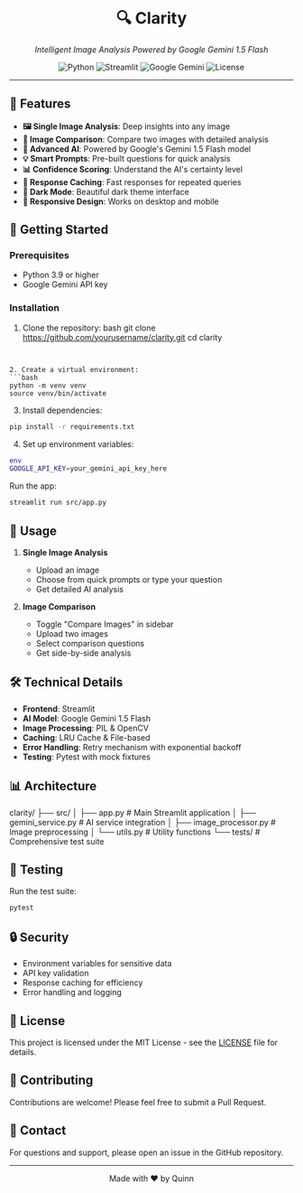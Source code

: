 <div align="center">
  <h1>🔍 Clarity</h1>
  <p><i>Intelligent Image Analysis Powered by Google Gemini 1.5 Flash</i></p>
  
  ![Python](https://img.shields.io/badge/Python-3.9%2B-blue)
  ![Streamlit](https://img.shields.io/badge/Streamlit-1.32.0-red)
  ![Google Gemini](https://img.shields.io/badge/Gemini-1.5_Flash-orange)
  ![License](https://img.shields.io/badge/License-MIT-green)
</div>

---

## 🌟 Features

- **🖼️ Single Image Analysis**: Deep insights into any image
- **🔄 Image Comparison**: Compare two images with detailed analysis
- **🤖 Advanced AI**: Powered by Google's Gemini 1.5 Flash model
- **💡 Smart Prompts**: Pre-built questions for quick analysis
- **📊 Confidence Scoring**: Understand the AI's certainty level
- **💾 Response Caching**: Fast responses for repeated queries
- **🌙 Dark Mode**: Beautiful dark theme interface
- **📱 Responsive Design**: Works on desktop and mobile

## 🚀 Getting Started

### Prerequisites

- Python 3.9 or higher
- Google Gemini API key

### Installation

1. Clone the repository: 
bash
git clone https://github.com/yourusername/clarity.git
cd clarity
```


2. Create a virtual environment:
```bash
python -m venv venv
source venv/bin/activate
```

3. Install dependencies:
```bash
pip install -r requirements.txt
```

4. Set up environment variables:
```bash
env
GOOGLE_API_KEY=your_gemini_api_key_here
```
Run the app:
```bash
streamlit run src/app.py
```

## 🎯 Usage

1. **Single Image Analysis**
   - Upload an image
   - Choose from quick prompts or type your question
   - Get detailed AI analysis

2. **Image Comparison**
   - Toggle "Compare Images" in sidebar
   - Upload two images
   - Select comparison questions
   - Get side-by-side analysis

## 🛠️ Technical Details

- **Frontend**: Streamlit
- **AI Model**: Google Gemini 1.5 Flash
- **Image Processing**: PIL & OpenCV
- **Caching**: LRU Cache & File-based
- **Error Handling**: Retry mechanism with exponential backoff
- **Testing**: Pytest with mock fixtures

## 📊 Architecture
clarity/
├── src/
│ ├── app.py # Main Streamlit application
│ ├── gemini_service.py # AI service integration
│ ├── image_processor.py # Image preprocessing
│ └── utils.py # Utility functions
└── tests/ # Comprehensive test suite


## 🧪 Testing

Run the test suite:
```bash
pytest
```


## 🔒 Security

- Environment variables for sensitive data
- API key validation
- Response caching for efficiency
- Error handling and logging

## 📝 License

This project is licensed under the MIT License - see the [LICENSE](LICENSE) file for details.

## 🤝 Contributing

Contributions are welcome! Please feel free to submit a Pull Request.

## 📧 Contact

For questions and support, please open an issue in the GitHub repository.

---

<div align="center">
  <p>Made with ❤️ by Quinn</p>
</div>